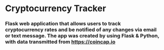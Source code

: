 # Cryptocurrency Tracker

### Flask web application that allows users to track cryptocurrency rates and be notified of any changes via email or text message. The app was created by using Flask & Python, with data transmitted from https://coincap.io
